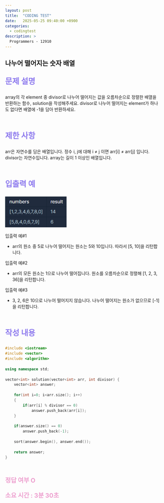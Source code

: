 ```yaml
---
layout: post
title:  "CODING TEST"
date:   2025-05-25 09:40:00 +0900
categories:
  - codingtest
description: >
  Programmers - 12910
---
```

## 나누어 떨어지는 숫자 배열

<p style = "color:#8f7cee; font-size:25px; font-weight:bold">
문제 설명
</p>

array의 각 element 중 divisor로 나누어 떨어지는 값을 오름차순으로 정렬한 배열을 반환하는 함수, solution을 작성해주세요.
divisor로 나누어 떨어지는 element가 하나도 없다면 배열에 -1을 담아 반환하세요.

<br/>

<p style = "color:#8f7cee; font-size:25px; font-weight:bold">
제한 사항
</p>

arr은 자연수를 담은 배열입니다.
정수 i, j에 대해 i ≠ j 이면 arr[i] ≠ arr[j] 입니다.
divisor는 자연수입니다.
array는 길이 1 이상인 배열입니다.

<br/>

<p style = "color:#8f7cee; font-size:25px; font-weight:bold">
입출력 예
</p>

<img src = "../../assets/img/codingtest/86051.png" width = "200" height = "100">

입출력 예#1
 - arr의 원소 중 5로 나누어 떨어지는 원소는 5와 10입니다. 따라서 [5, 10]을 리턴합니다.

입출력 예#2
 - arr의 모든 원소는 1으로 나누어 떨어집니다. 원소를 오름차순으로 정렬해 [1, 2, 3, 36]을 리턴합니다.

입출력 예#3
- 3, 2, 6은 10으로 나누어 떨어지지 않습니다. 나누어 떨어지는 원소가 없으므로 [-1]을 리턴합니다.

<br/>

<p style = "color:#8f7cee; font-size:25px; font-weight:bold">
작성 내용
</p>

```C++
#include <iostream>
#include <vector>
#include <algorithm>

using namespace std;

vector<int> solution(vector<int> arr, int divisor) {
    vector<int> answer;
    
    for(int i=0; i<arr.size(); i++)
    {
        if(arr[i] % divisor == 0)
            answer.push_back(arr[i]);
    }
    
    if(answer.size() == 0)
        answer.push_back(-1);
    
    sort(answer.begin(), answer.end());
    
    return answer;
}
```

<br/>

<p style = "color:#ed9ece; font-size:20px; font-weight:bold">
정답 여부 O
</p>

<p style = "color:#ed9ece; font-size:20px; font-weight:bold">
소요 시간 : 3분 30초
</p>

